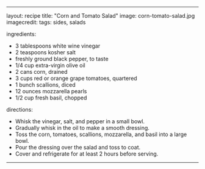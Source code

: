 ---

layout: recipe
title:  "Corn and Tomato Salad"
image: corn-tomato-salad.jpg
imagecredit: 
tags: sides, salads

ingredients:
- 3 tablespoons white wine vinegar
- 2 teaspoons kosher salt
- freshly ground black pepper, to taste
- 1/4 cup extra-virgin olive oil
- 2 cans corn, drained
- 3 cups red or orange grape tomatoes, quartered
- 1 bunch scallions, diced
- 12 ounces mozzarella pearls
- 1/2 cup fresh basil, chopped

directions:
- Whisk the vinegar, salt, and pepper in a small bowl.
- Gradually whisk in the oil to make a smooth dressing.
- Toss the corn, tomatoes, scallions, mozzarella, and basil into a large bowl.
- Pour the dressing over the salad and toss to coat.
- Cover and refrigerate for at least 2 hours before serving.

---